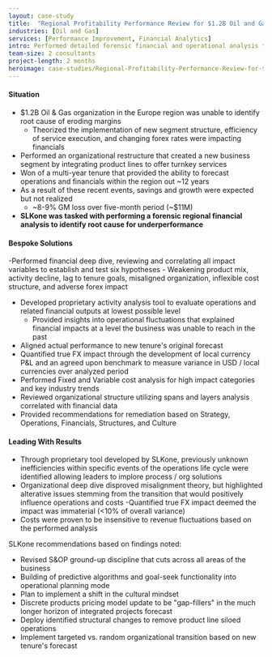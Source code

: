 ```yaml
---
layout: case-study
title:  "Regional Profitability Performance Review for $1.2B Oil and Gas Organization in EU"
industries: [Oil and Gas]
services: [Performance Improvement, Financial Analytics]
intro: Performed detailed forensic financial and operational analysis to discover root cause of deteriorating margins in EU region following restructuring event
team-size: 2 consultants
project-length: 2 months
heroimage: case-studies/Regional-Profitability-Performance-Review-for-$1.2B-Oil-and-Gas-Organization-in-EU.jpg
---
```


#### Situation
- $1.2B Oil & Gas organization in the Europe region was unable to identify root cause of eroding margins​
   - Theorized the implementation of new segment structure, efficiency of service execution, and changing forex rates were impacting financials​
- Performed an organizational restructure that created a new business segment by integrating product lines to offer turnkey services​
- Won of a multi-year tenure that provided the ability to forecast operations and financials within the region out ~12 years​
- As a result of these recent events, savings and growth were expected but not realized​
    - ~8-9% GM loss over five-month period (~$11M)​
- **SLKone was tasked with performing a forensic regional financial analysis to identify root cause for underperformance**

#### Bespoke Solutions
-Performed financial deep dive, reviewing and correlating all impact variables to establish and test six hypotheses​
    - Weakening product mix, activity decline, lag to tenure goals, misaligned organization, inflexible cost structure, and adverse forex impact​
- Developed proprietary activity analysis tool to evaluate operations and related financial outputs at lowest possible level​
    - Provided insights into operational fluctuations that explained financial impacts at a level the business was unable to reach in the past​
- Aligned actual performance to new tenure's original forecast​
- Quantified true FX impact through the development of local currency P&L and an agreed upon benchmark to measure variance in USD / local currencies over analyzed period​
- Performed Fixed and Variable cost analysis for high impact categories and key industry trends ​
- Reviewed organizational structure utilizing spans and layers analysis correlated with financial data​
- Provided recommendations for remediation based on Strategy, Operations, Financials, Structures, and Culture

#### Leading With Results
- Through proprietary tool developed by SLKone, previously unknown inefficiencies within specific events of the operations life cycle were identified allowing leaders to implore process / org solutions​
- Organizational deep dive disproved misalignment theory, but highlighted alterative issues stemming from the transition that would positively influence operations and costs​
-Quantified true FX impact deemed the impact was immaterial (<10% of overall variance)​
- Costs were proven to be insensitive to revenue fluctuations based on the performed analysis​

SLKone recommendations based on findings noted:​
   - Revised S&OP ground-up discipline that cuts across all areas of the business​
   - Building of predictive algorithms and goal-seek functionality into operational planning mode​
   - Plan to implement a shift in the cultural mindset​
   - Discrete products pricing model update to be "gap-fillers" in the much longer horizon of integrated projects forecast​
   - Deploy identified structural changes to remove product line siloed operations​
   - Implement targeted vs. random organizational transition based on new tenure's forecast
